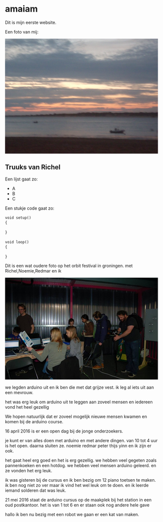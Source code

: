 # amaiam


Dit is mijn eerste website.

Een foto van mij:

![Foto](zonsondergangSanlucarxcf.jpg)

## Truuks van Richel


Een lijst gaat zo:

 * A
 * B
 * C

Een stukje code gaat zo:

```
void setup() 
{

}

void loop()
{

}
```


Dit is een wat oudere foto op het orbit festival in groningen.
met Richel,Noemie,Redmar en ik



![foto](20151218OrbitFest.jpg)





we legden arduino uit en ik ben die met dat grijze vest.
ik leg al iets uit aan een mevrouw.

het was erg leuk om arduino uit te leggen aan zoveel mensen en iedereen vond het heel gezellig

We hopen natuurlijk dat er zoveel mogelijk nieuwe mensen kwamen en komen bij de arduino course.















16 april 2016 is er een open dag bij de jonge onderzoekers.

je kunt er van alles doen met arduino en met andere dingen.
van 10 tot 4 uur is het open.
daarna sluiten ze.
noemie redmar peter thijs yinn en ik zijn er ook.

het gaat heel erg goed en het is erg gezellig.
we hebben veel gegeten zoals pannenkoeken en een hotdog.
we hebben veel mensen arduino geleerd.
en ze vonden het erg leuk.














ik was gisteren bij de cursus en ik ben bezig om 12 piano toetsen te maken.
ik ben nog niet zo ver maar ik vind het wel leuk om te doen.
en ik leerde iemand solderen dat was leuk.







21 mei 2016 staat de arduino cursus op de maakplek
bij het station in een oud postkantoor.
het is van 1 tot 6 en er staan ook nog andere hele gave 





hallo ik ben nu bezig met een robot we gaan er een kat van maken.




